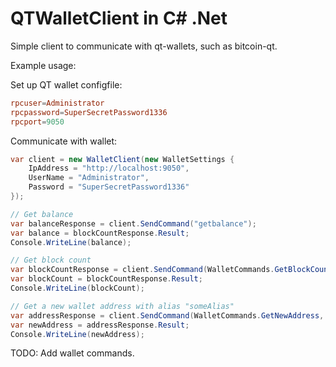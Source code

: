 # QTWalletClient in C# .Net
Simple client to communicate with qt-wallets, such as bitcoin-qt.

Example usage:

Set up QT wallet configfile:
```conf
rpcuser=Administrator
rpcpassword=SuperSecretPassword1336
rpcport=9050   
```

Communicate with wallet:
```C#
var client = new WalletClient(new WalletSettings {
    IpAddress = "http://localhost:9050",
    UserName = "Administrator",
    Password = "SuperSecretPassword1336"
});

// Get balance
var balanceResponse = client.SendCommand("getbalance");
var balance = blockCountResponse.Result;
Console.WriteLine(balance);

// Get block count
var blockCountResponse = client.SendCommand(WalletCommands.GetBlockCount);
var blockCount = blockCountResponse.Result;
Console.WriteLine(blockCount);

// Get a new wallet address with alias "someAlias"
var addressResponse = client.SendCommand(WalletCommands.GetNewAddress, "someAlias");
var newAddress = addressResponse.Result;
Console.WriteLine(newAddress);
```

TODO:
Add wallet commands.

